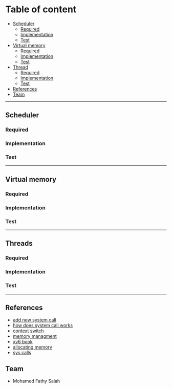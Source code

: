 # Table of content
- [Scheduler](#Scheduler)
    - [Required](#Required-1)
    - [Implementation](#Implementation-1)
    - [Test](#Test-1)
- [Virtual memory](#Virtual-memory)
    - [Required](#Required-2)
    - [Implementation](#Implementation-2)
    - [Test](#Test-2)
- [Thread](#Threads)
    - [Required](#Required-3)
    - [Implementation](#Implementation-3)
    - [Test](#Test-3)
- [References](#References)
- [Team](#Team)

---
## Scheduler
### Required

### Implementation

### Test

---
## Virtual memory
### Required

### Implementation

### Test

---
## Threads
### Required

### Implementation

### Test

---
## References
- [add new system call]
- [how does system call works]
- [context switch]
- [memory managment]
- [xv6 book]
- [allocating memory]
- [sys calls]

## Team
- Mohamed Fathy Salah

[add new system call]: <https://medium.com/@viduniwickramarachchi/add-a-new-system-call-in-xv6-5486c2437573>
[how does system call works]: <https://medium.com/@flag_seeker/xv6-system-calls-how-it-works-c541408f21ff>
[context switch]: <https://ppan-brian.medium.com/context-switch-from-xv6-aedcb1246cd>
[memory managment]: <https://ppan-brian.medium.com/xv6-memory-management-3dfc1d53bd4f>
[xv6 book]: <https://pekopeko11.sakura.ne.jp/unix_v6/xv6-book/en/index.html>
[allocating memory]: <http://people.cs.pitt.edu/~lol16/CS1550_fall18/data/CS1550_Lab3.pdf>
[sys calls]: <https://github.com/YehudaShapira/xv6-explained/blob/master/xv6%20Code%20Explained.md>

